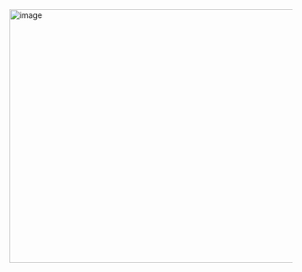 <img width="751" height="452" alt="image" src="https://github.com/user-attachments/assets/c69de952-237c-4130-a6a0-bc2140a6e2a8" />
